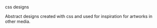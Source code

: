 css designs

Abstract designs created with css and used for inspiration for artworks in other media.